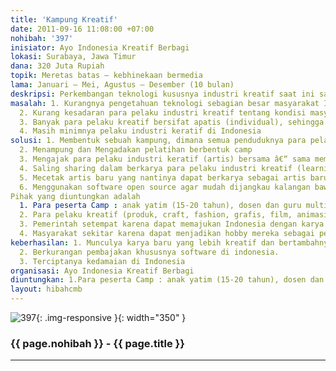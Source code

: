 ```yaml
---
title: 'Kampung Kreatif'
date: 2011-09-16 11:08:00 +07:00
nohibah: '397'
inisiator: Ayo Indonesia Kreatif Berbagi
lokasi: Surabaya, Jawa Timur
dana: 320 Juta Rupiah
topik: Meretas batas – kebhinekaan bermedia
lama: Januari – Mei, Agustus – Desember (10 bulan) 
deskripsi: Perkembangan teknologi kususnya industri kreatif saat ini sangat mempengaruhi perkembangan ekonomi, industri maupun keamanan negara di dunia seperti, USA, Jepang, India, Cina, Korea dll. Indonesia dalah salah satu negara yang masyarakatnya kurang dapat memanfaatkan keadaan ini dengan baik. Ayo Indonesia Kreatif Berbagi (AIKB) ini diDesain dengan konsep â€œZero to Hero â€œ yaitu menyatukan para artis /pelaku industri kreatif dalam sebuah daerah (kampung kreatif) untuk berbagi ilmu, karya ataupun ide kepada masyarakat marginal yang kurang pengetahuannya tentang teknologi seperti anak yatim, anak cacat, masyarakat pedesaan ataupun guru IT yang nantinya dapat mentransfer ilmu ke muridnya sehingga mereka dapat berkarya dan dapat meramaikan/memanfaatkan perkembangan teknologi di Indonesia.
masalah: 1. Kurangnya pengetahuan teknologi sebagian besar masyarakat Indonesia.
  2. Kurang kesadaran para pelaku industri kreatif tentang kondisi masyarakat sekitar.
  3. Banyak para pelaku kreatif bersifat apatis (individual), sehingga karya yang dihasilkan masih kurang sempurna.
  4. Masih minimnya pelaku industri keratif di Indonesia
solusi: 1. Membentuk sebuah kampung, dimana semua penduduknya para pelaku industri kreatif (kampung kreatif).
  2. Menampung dan Mengadakan pelatihan berbentuk camp
  3. Mengajak para pelaku industri keratif (artis) bersama â€“ sama membantu mayarakat untuk berbagi ilmu, karya ataupun ide nya.
  4. Saling sharing dalam berkarya para pelaku industri kreatif (learning by sharing).
  5. Mecetak artis baru yang nantinya dapat berkarya sebagai artis baru atau SDM yang akan dibutuhkan industri kreatif.
  6. Menggunakan software open source agar mudah dijangkau kalangan bawah
Pihak yang diuntungkan adalah
  1. Para peserta Camp : anak yatim (15-20 tahun), dosen dan guru multimedia di Jawa timur (Surabaya, Malang, Jember, Madiun), Jogya,     Solo, Semarang, Bandung, Jakarta, Bali, Kalimantan Tengah karena mendapatkan wawasan baru.
  2. Para pelaku kreatif (produk, craft, fashion, grafis, film, animasi, overclock) se-Jawa, Bali dan Kalimantan karena mendapatkan       teman dan kompetitor baru yang dapat memotivasi untuk berkarya.
  3. Pemerintah setempat karena dapat memajukan Indonesia dengan karya (prestasi) yang mereka hasilkan.
  4. Masyarakat sekitar karena dapat menjadikan hobby mereka sebagai penghasilan
keberhasilan: 1. Munculya karya baru yang lebih kreatif dan bertambahnya jurusan baru baik di SMK maupun Institut tentang industri       kreatif, seperti desain produk, desain komunikasi visual, animasi, perfilman, multimedia, dll.
  2. Berkurangan pembajakan khususnya software di indonesia.
  3. Terciptanya kedamaian di Indonesia
organisasi: Ayo Indonesia Kreatif Berbagi
diuntungkan: 1.Para peserta Camp : anak yatim (15-20 tahun), dosen dan guru multimedia di Jawa timur (Surabaya, Malang, Jember, Madiun), Jogya, Solo, Semarang, Bandung, Jakarta, Bali, Kalimantan Tengah , karena dapat wawasan baru. 2.Para pelaku kreatif (Produk, Craft, Fashion, Grafis, Film, Animasi, Overclock, dst) , Se Jawa, Bali dan kalimantan karena dapat teman dan competitor baru yang dapat memotivasi untuk berkarya.  3.Pemerintah Setempat, karena akan dapat memajukan Indonesia dengan karya (prestasi) yang mereka hasilkan.  4.Masyarakat Sekitar, karena dapat menjadikan hoby mereka sebagai penghasilan
layout: hibahcmb
---
```


![397](/static/img/hibahcmb/397.png){: .img-responsive }{: width="350" }

### {{ page.nohibah }} - {{ page.title }}

---
